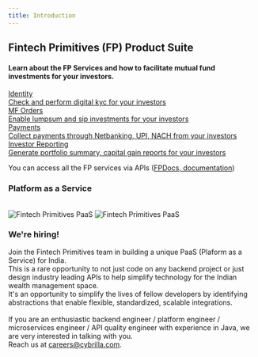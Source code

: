 ```yaml
---
title: Introduction
---
```

## Fintech Primitives (FP) Product Suite
#### Learn about the FP Services and how to facilitate mutual fund investments for your investors.

<div class="grid grid-cols-1 md:grid-cols-2 lg:auto-rows-fr gap-4 my-8">
  <div class="card border border-primary-N20 rounded-5 dark:bg-primary-DN05 dark:border-primary-DN10">
    <a href="/identity/overview" class="block h-full text-current p-4 no-underline hover:no-underline hover:text-current">
      <div class="card-title text-primary-B100 text-size-20 font-semibold font-opensans">
        Identity
      </div>
      <div class="card-body text-size-14 dark:text-primary-DN110">
        Check and perform digital kyc for your investors
      </div>
      </a>
  </div>

  <div class="card border border-primary-N20 rounded-5 dark:bg-primary-DN05 dark:border-primary-DN10">
    <a href="/mf-transactions/overview" class="block h-full text-current p-4 no-underline hover:no-underline hover:text-current">
      <div class="card-title text-primary-B100 text-size-20 font-semibold font-opensans">
        MF Orders
      </div>
      <div class="card-body text-size-14 dark:text-primary-DN110">
        Enable lumpsum and sip investments for your investors
      </div>
    </a>
  </div>

  <div class="card border border-primary-N20 rounded-5 dark:bg-primary-DN05 dark:border-primary-DN10">
    <a href="/payments/overview" class="block h-full text-current p-4 no-underline hover:no-underline hover:text-current">
      <div class="card-title text-primary-B100 text-size-20 font-semibold font-opensans">
        Payments
      </div>
      <div class="card-body text-size-14 dark:text-primary-DN110">
        Collect payments through Netbanking, UPI, NACH from your investors
      </div>
    </a>
  </div>

  <div class="card border border-primary-N20 rounded-5 dark:bg-primary-DN05 dark:border-primary-DN10">
    <a href="/pages/workflows/investor-reporting" class="block h-full text-current p-4 no-underline hover:no-underline hover:text-current">
      <div class="card-title text-primary-B100 text-size-20 font-semibold font-opensans">
        Investor Reporting
      </div>
      <div class="card-body text-size-14 dark:text-primary-DN110">
        Generate portfolio summary, capital gain reports for your investors
      </div>
    </a>
  </div>
</div>

You can access all the FP services via APIs ([FPDocs, documentation](https://fintechprimitives.com/api))


### Platform as a Service
<br>
<div>
  <img src="../../images/fp_diagram_light.png" alt="Fintech Primitives PaaS" class="fp-diagram block dark:hidden">
  <img src="../../images/fp_diagram_dark.png" alt="Fintech Primitives PaaS" class="fp-diagram hidden dark:block">
</div>

<!--
><p style="font-size:18px">Quick start</p>

Refer the [Investment workflow](/pages/quickstart) guide to get started.
-->

### We're hiring!

Join the Fintech Primitives team in building a unique PaaS (Plaform as a Service) for India.<br>
This is a rare opportunity to not just code on any backend project or just design industry leading APIs to help simplify technology for the Indian wealth management space.<br>
It's an opportunity to simplify the lives of fellow developers by identifying abstractions that enable flexible, standardized, scalable integrations.<br><br>
If you are an enthusiastic backend engineer / platform engineer / microservices engineer / API quality engineer with experience in Java, we are very interested in talking with you. <br>
Reach us at [careers@cybrilla.com](mailto:careers@cybrilla.com).
